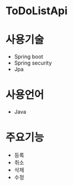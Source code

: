 # ToDoListApi
<h1>사용기술</h1>
 <ul>
  <li>Spring boot</li>
  <li>Spring security</li>
  <li>Jpa</li>
 </ul>
 <h1>사용언어</h1>
 <ul>
  <li>Java</li>
 </ul>
 <h1>주요기능</h1>
 <ul>
  <li>등록</li>
  <li>취소</li>
  <li>삭제</li>
  <li>수정</li>
 </ul>
